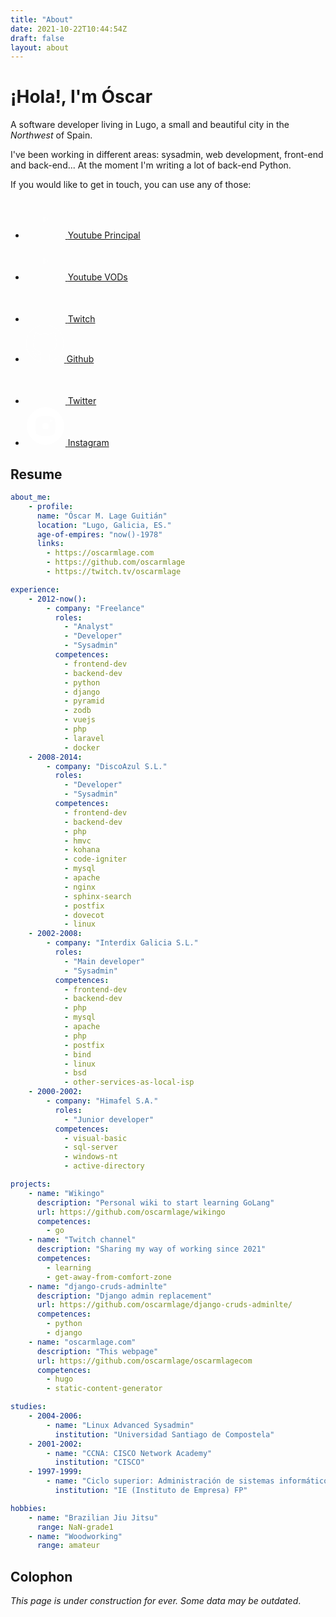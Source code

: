 ```yaml
---
title: "About"
date: 2021-10-22T10:44:54Z
draft: false
layout: about
---
```


# ¡Hola!, I'm Óscar

A software developer living in Lugo, a small and beautiful city in the *Northwest* of Spain.

I've been working in different areas: sysadmin, web development, front-end and back-end... At the moment I'm writing a lot of back-end Python.

If you would like to get in touch, you can use any of those:

 <div class="social">
    <ul>
        <li>
            <a href="https://www.youtube.com/c/oscarmlage">
                <svg width="64" height="64" viewBox="0 0 64 64" fill="none" xmlns="http://www.w3.org/2000/svg">
                    <mask id="path-1-inside-1_1281_6" fill="white"></mask>
                    <path fill-rule="evenodd" clip-rule="evenodd" d="M32 2C15.4315 2 2 15.4315 2 32C2 48.5685 15.4315 62 32 62C48.5685 62 62 48.5685 62 32C62 15.4315 48.5685 2 32 2ZM44.502 21.6867C45.8789 22.0645 46.9633 23.1778 47.3313 24.5915C48 27.1538 48 32.5 48 32.5C48 32.5 48 37.846 47.3313 40.4085C46.9633 41.8222 45.8789 42.9355 44.502 43.3135C42.0067 44 32 44 32 44C32 44 21.9933 44 19.4978 43.3135C18.1209 42.9355 17.0365 41.8222 16.6685 40.4085C16 37.846 16 32.5 16 32.5C16 32.5 16 27.1538 16.6685 24.5915C17.0365 23.1778 18.1209 22.0645 19.4978 21.6867C21.9933 21 32 21 32 21C32 21 42.0067 21 44.502 21.6867Z"/>
                    <path d="M47.3313 24.5915L46.3635 24.8434L46.3637 24.8441L47.3313 24.5915ZM44.502 21.6867L44.2367 22.6508L44.2374 22.651L44.502 21.6867ZM47.3313 40.4085L46.3637 40.156L46.3635 40.1566L47.3313 40.4085ZM44.502 43.3135L44.2373 42.3492L44.2367 42.3493L44.502 43.3135ZM19.4978 43.3135L19.7631 42.3493L19.7626 42.3492L19.4978 43.3135ZM16.6685 40.4085L17.6363 40.1566L17.6362 40.156L16.6685 40.4085ZM16.6685 24.5915L17.6362 24.844L17.6363 24.8434L16.6685 24.5915ZM19.4978 21.6867L19.7624 22.651L19.7631 22.6508L19.4978 21.6867ZM3 32C3 15.9837 15.9837 3 32 3V1C14.8792 1 1 14.8792 1 32H3ZM32 61C15.9837 61 3 48.0163 3 32H1C1 49.1208 14.8792 63 32 63V61ZM61 32C61 48.0163 48.0163 61 32 61V63C49.1208 63 63 49.1208 63 32H61ZM32 3C48.0163 3 61 15.9837 61 32H63C63 14.8792 49.1208 1 32 1V3ZM48.299 24.3396C47.8435 22.5896 46.4982 21.1975 44.7666 20.7223L44.2374 22.651C45.2596 22.9315 46.083 23.7659 46.3635 24.8434L48.299 24.3396ZM48 32.5C49 32.5 49 32.4999 49 32.4998C49 32.4998 49 32.4996 49 32.4995C49 32.4993 49 32.4989 49 32.4985C49 32.4977 49 32.4966 49 32.4951C49 32.4922 49 32.488 49 32.4826C49 32.4717 48.9999 32.4558 48.9998 32.4352C48.9997 32.394 48.9993 32.3338 48.9987 32.2566C48.9973 32.1023 48.9947 31.8799 48.9894 31.6053C48.9788 31.0566 48.9576 30.2976 48.9151 29.4562C48.8317 27.8029 48.6622 25.7312 48.2989 24.339L46.3637 24.8441C46.6691 26.0141 46.8339 27.8967 46.9177 29.557C46.9588 30.3725 46.9794 31.1101 46.9897 31.6439C46.9949 31.9106 46.9975 32.1259 46.9987 32.2739C46.9994 32.3479 46.9997 32.4051 46.9998 32.4434C46.9999 32.4626 47 32.4771 47 32.4866C47 32.4913 47 32.4949 47 32.4971C47 32.4982 47 32.499 47 32.4995C47 32.4998 47 32.4999 47 32.5C47 32.5 47 32.5 47 32.5001C47 32.5 47 32.5 48 32.5ZM48.2989 40.661C48.6622 39.2687 48.8317 37.1971 48.9151 35.5437C48.9576 34.7024 48.9788 33.9433 48.9894 33.3947C48.9947 33.1201 48.9973 32.8977 48.9987 32.7434C48.9993 32.6662 48.9997 32.606 48.9998 32.5648C48.9999 32.5442 49 32.5283 49 32.5174C49 32.512 49 32.5078 49 32.5049C49 32.5034 49 32.5023 49 32.5015C49 32.5011 49 32.5007 49 32.5005C49 32.5004 49 32.5002 49 32.5002C49 32.5001 49 32.5 48 32.5C47 32.5 47 32.5 47 32.4999C47 32.5 47 32.5 47 32.5C47 32.5001 47 32.5002 47 32.5005C47 32.501 47 32.5018 47 32.5029C47 32.5051 47 32.5087 47 32.5134C47 32.5229 46.9999 32.5374 46.9998 32.5566C46.9997 32.5949 46.9994 32.6521 46.9987 32.7261C46.9975 32.8741 46.9949 33.0894 46.9897 33.3561C46.9794 33.8898 46.9588 34.6274 46.9177 35.4429C46.8339 37.1032 46.6691 38.9858 46.3637 40.156L48.2989 40.661ZM44.7667 44.2778C46.4982 43.8025 47.8435 42.4104 48.299 40.6604L46.3635 40.1566C46.0831 41.2341 45.2596 42.0685 44.2373 42.3492L44.7667 44.2778ZM32 44C32 45 32.0001 45 32.0002 45C32.0003 45 32.0004 45 32.0006 45C32.0009 45 32.0014 45 32.0021 45C32.0034 45 32.0053 45 32.0078 45C32.0128 45 32.0202 45 32.0299 45C32.0493 45 32.0779 44.9999 32.1153 44.9998C32.19 44.9997 32.2995 44.9993 32.4397 44.9986C32.7199 44.9973 33.1226 44.9946 33.6135 44.9892C34.5949 44.9784 35.9305 44.9569 37.3458 44.9137C38.7594 44.8706 40.2606 44.8057 41.5706 44.7076C42.8518 44.6116 44.0371 44.4786 44.7673 44.2777L44.2367 42.3493C43.7192 42.4917 42.718 42.6161 41.4212 42.7132C40.1531 42.8082 38.6848 42.872 37.2848 42.9147C35.8864 42.9573 34.5645 42.9787 33.5916 42.9893C33.1053 42.9947 32.7068 42.9973 32.43 42.9987C32.2917 42.9993 32.1838 42.9997 32.1107 42.9998C32.0742 42.9999 32.0463 43 32.0277 43C32.0184 43 32.0114 43 32.0067 43C32.0044 43 32.0027 43 32.0016 43C32.001 43 32.0006 43 32.0003 43C32.0002 43 32.0001 43 32 43C32 43 32 43 32 44ZM19.2326 44.2777C19.9628 44.4786 21.1481 44.6116 22.4294 44.7076C23.7394 44.8057 25.2406 44.8706 26.6542 44.9137C28.0695 44.9569 29.4051 44.9784 30.3865 44.9892C30.8774 44.9946 31.2801 44.9973 31.5603 44.9986C31.7005 44.9993 31.81 44.9997 31.8847 44.9998C31.9221 44.9999 31.9507 45 31.9701 45C31.9798 45 31.9872 45 31.9922 45C31.9947 45 31.9966 45 31.9979 45C31.9986 45 31.9991 45 31.9994 45C31.9996 45 31.9997 45 31.9998 45C31.9999 45 32 45 32 44C32 43 32 43 32 43C31.9999 43 31.9998 43 31.9997 43C31.9994 43 31.999 43 31.9984 43C31.9973 43 31.9956 43 31.9933 43C31.9886 43 31.9816 43 31.9723 43C31.9537 43 31.9258 42.9999 31.8893 42.9998C31.8162 42.9997 31.7083 42.9993 31.57 42.9987C31.2932 42.9973 30.8947 42.9947 30.4084 42.9893C29.4355 42.9787 28.1136 42.9573 26.7152 42.9147C25.3152 42.872 23.8468 42.8082 22.5787 42.7132C21.2819 42.6161 20.2806 42.4917 19.7631 42.3493L19.2326 44.2777ZM15.7008 40.6604C16.1563 42.4104 17.5016 43.8025 19.2331 44.2778L19.7626 42.3492C18.7402 42.0685 17.9168 41.2341 17.6363 40.1566L15.7008 40.6604ZM16 32.5C15 32.5 15 32.5001 15 32.5002C15 32.5002 15 32.5004 15 32.5005C15 32.5007 15 32.5011 15 32.5015C15 32.5023 15 32.5034 15 32.5049C15 32.5078 15 32.512 15 32.5174C15 32.5283 15.0001 32.5442 15.0002 32.5648C15.0003 32.606 15.0007 32.6662 15.0013 32.7434C15.0027 32.8977 15.0053 33.1201 15.0106 33.3947C15.0212 33.9433 15.0424 34.7024 15.0848 35.5437C15.1682 37.197 15.3377 39.2687 15.7009 40.6609L17.6362 40.156C17.3309 38.9858 17.166 37.1032 17.0823 35.4429C17.0412 34.6274 17.0206 33.8898 17.0103 33.3561C17.0051 33.0894 17.0025 32.8741 17.0013 32.7261C17.0006 32.6521 17.0003 32.5949 17.0002 32.5566C17.0001 32.5374 17 32.5229 17 32.5134C17 32.5087 17 32.5051 17 32.5029C17 32.5018 17 32.501 17 32.5005C17 32.5002 17 32.5001 17 32.5C17 32.5 17 32.5 17 32.4999C17 32.5 17 32.5 16 32.5ZM15.7009 24.3391C15.3377 25.7312 15.1682 27.8029 15.0848 29.4562C15.0424 30.2976 15.0212 31.0566 15.0106 31.6053C15.0053 31.8799 15.0027 32.1023 15.0013 32.2566C15.0007 32.3338 15.0003 32.394 15.0002 32.4352C15.0001 32.4558 15 32.4717 15 32.4826C15 32.488 15 32.4922 15 32.4951C15 32.4966 15 32.4977 15 32.4985C15 32.4989 15 32.4993 15 32.4995C15 32.4996 15 32.4998 15 32.4998C15 32.4999 15 32.5 16 32.5C17 32.5 17 32.5 17 32.5001C17 32.5 17 32.5 17 32.5C17 32.4999 17 32.4998 17 32.4995C17 32.499 17 32.4982 17 32.4971C17 32.4949 17 32.4913 17 32.4866C17 32.4771 17.0001 32.4626 17.0002 32.4434C17.0003 32.4051 17.0006 32.3479 17.0013 32.2739C17.0025 32.1259 17.0051 31.9106 17.0103 31.6439C17.0206 31.1101 17.0412 30.3725 17.0823 29.557C17.166 27.8967 17.3309 26.0141 17.6362 24.844L15.7009 24.3391ZM19.2332 20.7223C17.5016 21.1975 16.1563 22.5896 15.7008 24.3396L17.6363 24.8434C17.9168 23.7659 18.7402 22.9315 19.7624 22.651L19.2332 20.7223ZM32 21C32 20 31.9999 20 31.9998 20C31.9997 20 31.9996 20 31.9994 20C31.9991 20 31.9986 20 31.9979 20C31.9966 20 31.9947 20 31.9922 20C31.9872 20 31.9798 20 31.9701 20C31.9507 20 31.9221 20.0001 31.8847 20.0002C31.81 20.0003 31.7005 20.0007 31.5603 20.0014C31.2801 20.0027 30.8774 20.0054 30.3865 20.0108C29.4051 20.0216 28.0695 20.0431 26.6542 20.0863C25.2406 20.1294 23.7394 20.1943 22.4294 20.2925C21.1481 20.3885 19.9627 20.5216 19.2325 20.7225L19.7631 22.6508C20.2806 22.5084 21.2819 22.384 22.5788 22.2869C23.8469 22.1919 25.3152 22.1281 26.7152 22.0854C28.1136 22.0427 29.4355 22.0214 30.4084 22.0107C30.8947 22.0053 31.2932 22.0027 31.57 22.0013C31.7083 22.0007 31.8162 22.0003 31.8893 22.0002C31.9258 22.0001 31.9537 22 31.9723 22C31.9816 22 31.9886 22 31.9933 22C31.9956 22 31.9973 22 31.9984 22C31.999 22 31.9994 22 31.9997 22C31.9998 22 31.9999 22 32 22C32 22 32 22 32 21ZM44.7673 20.7225C44.0372 20.5216 42.8518 20.3885 41.5706 20.2925C40.2606 20.1943 38.7594 20.1294 37.3458 20.0863C35.9305 20.0431 34.5949 20.0216 33.6135 20.0108C33.1226 20.0054 32.7199 20.0027 32.4397 20.0014C32.2995 20.0007 32.19 20.0003 32.1153 20.0002C32.0779 20.0001 32.0493 20 32.0299 20C32.0202 20 32.0128 20 32.0078 20C32.0053 20 32.0034 20 32.0021 20C32.0014 20 32.0009 20 32.0006 20C32.0004 20 32.0003 20 32.0002 20C32.0001 20 32 20 32 21C32 22 32 22 32 22C32.0001 22 32.0002 22 32.0003 22C32.0006 22 32.001 22 32.0016 22C32.0027 22 32.0044 22 32.0067 22C32.0114 22 32.0184 22 32.0277 22C32.0463 22 32.0742 22.0001 32.1107 22.0002C32.1838 22.0003 32.2917 22.0007 32.43 22.0013C32.7068 22.0027 33.1053 22.0053 33.5916 22.0107C34.5645 22.0214 35.8864 22.0427 37.2848 22.0854C38.6848 22.1281 40.1531 22.1919 41.4212 22.2869C42.718 22.384 43.7192 22.5084 44.2367 22.6508L44.7673 20.7225Z" fill="white" mask="url(#path-1-inside-1_1281_6)"/>
                    <path d="M36.0566 33.0002L29.5 37.0979V28.9021L36.0566 33.0002Z" stroke="white"/>
                </svg>
                <span>Youtube Principal</span>
            </a>
        </li>
        <li>
            <a href="https://www.youtube.com/channel/UCXOWqIc9Qh8nEBoxBVNnjyQ">
                <svg width="64" height="64" viewBox="0 0 64 64" fill="none" xmlns="http://www.w3.org/2000/svg">
                    <mask id="path-1-inside-1_1281_6" fill="white"></mask>
                    <path fill-rule="evenodd" clip-rule="evenodd" d="M32 2C15.4315 2 2 15.4315 2 32C2 48.5685 15.4315 62 32 62C48.5685 62 62 48.5685 62 32C62 15.4315 48.5685 2 32 2ZM44.502 21.6867C45.8789 22.0645 46.9633 23.1778 47.3313 24.5915C48 27.1538 48 32.5 48 32.5C48 32.5 48 37.846 47.3313 40.4085C46.9633 41.8222 45.8789 42.9355 44.502 43.3135C42.0067 44 32 44 32 44C32 44 21.9933 44 19.4978 43.3135C18.1209 42.9355 17.0365 41.8222 16.6685 40.4085C16 37.846 16 32.5 16 32.5C16 32.5 16 27.1538 16.6685 24.5915C17.0365 23.1778 18.1209 22.0645 19.4978 21.6867C21.9933 21 32 21 32 21C32 21 42.0067 21 44.502 21.6867Z"/>
                    <path d="M47.3313 24.5915L46.3635 24.8434L46.3637 24.8441L47.3313 24.5915ZM44.502 21.6867L44.2367 22.6508L44.2374 22.651L44.502 21.6867ZM47.3313 40.4085L46.3637 40.156L46.3635 40.1566L47.3313 40.4085ZM44.502 43.3135L44.2373 42.3492L44.2367 42.3493L44.502 43.3135ZM19.4978 43.3135L19.7631 42.3493L19.7626 42.3492L19.4978 43.3135ZM16.6685 40.4085L17.6363 40.1566L17.6362 40.156L16.6685 40.4085ZM16.6685 24.5915L17.6362 24.844L17.6363 24.8434L16.6685 24.5915ZM19.4978 21.6867L19.7624 22.651L19.7631 22.6508L19.4978 21.6867ZM3 32C3 15.9837 15.9837 3 32 3V1C14.8792 1 1 14.8792 1 32H3ZM32 61C15.9837 61 3 48.0163 3 32H1C1 49.1208 14.8792 63 32 63V61ZM61 32C61 48.0163 48.0163 61 32 61V63C49.1208 63 63 49.1208 63 32H61ZM32 3C48.0163 3 61 15.9837 61 32H63C63 14.8792 49.1208 1 32 1V3ZM48.299 24.3396C47.8435 22.5896 46.4982 21.1975 44.7666 20.7223L44.2374 22.651C45.2596 22.9315 46.083 23.7659 46.3635 24.8434L48.299 24.3396ZM48 32.5C49 32.5 49 32.4999 49 32.4998C49 32.4998 49 32.4996 49 32.4995C49 32.4993 49 32.4989 49 32.4985C49 32.4977 49 32.4966 49 32.4951C49 32.4922 49 32.488 49 32.4826C49 32.4717 48.9999 32.4558 48.9998 32.4352C48.9997 32.394 48.9993 32.3338 48.9987 32.2566C48.9973 32.1023 48.9947 31.8799 48.9894 31.6053C48.9788 31.0566 48.9576 30.2976 48.9151 29.4562C48.8317 27.8029 48.6622 25.7312 48.2989 24.339L46.3637 24.8441C46.6691 26.0141 46.8339 27.8967 46.9177 29.557C46.9588 30.3725 46.9794 31.1101 46.9897 31.6439C46.9949 31.9106 46.9975 32.1259 46.9987 32.2739C46.9994 32.3479 46.9997 32.4051 46.9998 32.4434C46.9999 32.4626 47 32.4771 47 32.4866C47 32.4913 47 32.4949 47 32.4971C47 32.4982 47 32.499 47 32.4995C47 32.4998 47 32.4999 47 32.5C47 32.5 47 32.5 47 32.5001C47 32.5 47 32.5 48 32.5ZM48.2989 40.661C48.6622 39.2687 48.8317 37.1971 48.9151 35.5437C48.9576 34.7024 48.9788 33.9433 48.9894 33.3947C48.9947 33.1201 48.9973 32.8977 48.9987 32.7434C48.9993 32.6662 48.9997 32.606 48.9998 32.5648C48.9999 32.5442 49 32.5283 49 32.5174C49 32.512 49 32.5078 49 32.5049C49 32.5034 49 32.5023 49 32.5015C49 32.5011 49 32.5007 49 32.5005C49 32.5004 49 32.5002 49 32.5002C49 32.5001 49 32.5 48 32.5C47 32.5 47 32.5 47 32.4999C47 32.5 47 32.5 47 32.5C47 32.5001 47 32.5002 47 32.5005C47 32.501 47 32.5018 47 32.5029C47 32.5051 47 32.5087 47 32.5134C47 32.5229 46.9999 32.5374 46.9998 32.5566C46.9997 32.5949 46.9994 32.6521 46.9987 32.7261C46.9975 32.8741 46.9949 33.0894 46.9897 33.3561C46.9794 33.8898 46.9588 34.6274 46.9177 35.4429C46.8339 37.1032 46.6691 38.9858 46.3637 40.156L48.2989 40.661ZM44.7667 44.2778C46.4982 43.8025 47.8435 42.4104 48.299 40.6604L46.3635 40.1566C46.0831 41.2341 45.2596 42.0685 44.2373 42.3492L44.7667 44.2778ZM32 44C32 45 32.0001 45 32.0002 45C32.0003 45 32.0004 45 32.0006 45C32.0009 45 32.0014 45 32.0021 45C32.0034 45 32.0053 45 32.0078 45C32.0128 45 32.0202 45 32.0299 45C32.0493 45 32.0779 44.9999 32.1153 44.9998C32.19 44.9997 32.2995 44.9993 32.4397 44.9986C32.7199 44.9973 33.1226 44.9946 33.6135 44.9892C34.5949 44.9784 35.9305 44.9569 37.3458 44.9137C38.7594 44.8706 40.2606 44.8057 41.5706 44.7076C42.8518 44.6116 44.0371 44.4786 44.7673 44.2777L44.2367 42.3493C43.7192 42.4917 42.718 42.6161 41.4212 42.7132C40.1531 42.8082 38.6848 42.872 37.2848 42.9147C35.8864 42.9573 34.5645 42.9787 33.5916 42.9893C33.1053 42.9947 32.7068 42.9973 32.43 42.9987C32.2917 42.9993 32.1838 42.9997 32.1107 42.9998C32.0742 42.9999 32.0463 43 32.0277 43C32.0184 43 32.0114 43 32.0067 43C32.0044 43 32.0027 43 32.0016 43C32.001 43 32.0006 43 32.0003 43C32.0002 43 32.0001 43 32 43C32 43 32 43 32 44ZM19.2326 44.2777C19.9628 44.4786 21.1481 44.6116 22.4294 44.7076C23.7394 44.8057 25.2406 44.8706 26.6542 44.9137C28.0695 44.9569 29.4051 44.9784 30.3865 44.9892C30.8774 44.9946 31.2801 44.9973 31.5603 44.9986C31.7005 44.9993 31.81 44.9997 31.8847 44.9998C31.9221 44.9999 31.9507 45 31.9701 45C31.9798 45 31.9872 45 31.9922 45C31.9947 45 31.9966 45 31.9979 45C31.9986 45 31.9991 45 31.9994 45C31.9996 45 31.9997 45 31.9998 45C31.9999 45 32 45 32 44C32 43 32 43 32 43C31.9999 43 31.9998 43 31.9997 43C31.9994 43 31.999 43 31.9984 43C31.9973 43 31.9956 43 31.9933 43C31.9886 43 31.9816 43 31.9723 43C31.9537 43 31.9258 42.9999 31.8893 42.9998C31.8162 42.9997 31.7083 42.9993 31.57 42.9987C31.2932 42.9973 30.8947 42.9947 30.4084 42.9893C29.4355 42.9787 28.1136 42.9573 26.7152 42.9147C25.3152 42.872 23.8468 42.8082 22.5787 42.7132C21.2819 42.6161 20.2806 42.4917 19.7631 42.3493L19.2326 44.2777ZM15.7008 40.6604C16.1563 42.4104 17.5016 43.8025 19.2331 44.2778L19.7626 42.3492C18.7402 42.0685 17.9168 41.2341 17.6363 40.1566L15.7008 40.6604ZM16 32.5C15 32.5 15 32.5001 15 32.5002C15 32.5002 15 32.5004 15 32.5005C15 32.5007 15 32.5011 15 32.5015C15 32.5023 15 32.5034 15 32.5049C15 32.5078 15 32.512 15 32.5174C15 32.5283 15.0001 32.5442 15.0002 32.5648C15.0003 32.606 15.0007 32.6662 15.0013 32.7434C15.0027 32.8977 15.0053 33.1201 15.0106 33.3947C15.0212 33.9433 15.0424 34.7024 15.0848 35.5437C15.1682 37.197 15.3377 39.2687 15.7009 40.6609L17.6362 40.156C17.3309 38.9858 17.166 37.1032 17.0823 35.4429C17.0412 34.6274 17.0206 33.8898 17.0103 33.3561C17.0051 33.0894 17.0025 32.8741 17.0013 32.7261C17.0006 32.6521 17.0003 32.5949 17.0002 32.5566C17.0001 32.5374 17 32.5229 17 32.5134C17 32.5087 17 32.5051 17 32.5029C17 32.5018 17 32.501 17 32.5005C17 32.5002 17 32.5001 17 32.5C17 32.5 17 32.5 17 32.4999C17 32.5 17 32.5 16 32.5ZM15.7009 24.3391C15.3377 25.7312 15.1682 27.8029 15.0848 29.4562C15.0424 30.2976 15.0212 31.0566 15.0106 31.6053C15.0053 31.8799 15.0027 32.1023 15.0013 32.2566C15.0007 32.3338 15.0003 32.394 15.0002 32.4352C15.0001 32.4558 15 32.4717 15 32.4826C15 32.488 15 32.4922 15 32.4951C15 32.4966 15 32.4977 15 32.4985C15 32.4989 15 32.4993 15 32.4995C15 32.4996 15 32.4998 15 32.4998C15 32.4999 15 32.5 16 32.5C17 32.5 17 32.5 17 32.5001C17 32.5 17 32.5 17 32.5C17 32.4999 17 32.4998 17 32.4995C17 32.499 17 32.4982 17 32.4971C17 32.4949 17 32.4913 17 32.4866C17 32.4771 17.0001 32.4626 17.0002 32.4434C17.0003 32.4051 17.0006 32.3479 17.0013 32.2739C17.0025 32.1259 17.0051 31.9106 17.0103 31.6439C17.0206 31.1101 17.0412 30.3725 17.0823 29.557C17.166 27.8967 17.3309 26.0141 17.6362 24.844L15.7009 24.3391ZM19.2332 20.7223C17.5016 21.1975 16.1563 22.5896 15.7008 24.3396L17.6363 24.8434C17.9168 23.7659 18.7402 22.9315 19.7624 22.651L19.2332 20.7223ZM32 21C32 20 31.9999 20 31.9998 20C31.9997 20 31.9996 20 31.9994 20C31.9991 20 31.9986 20 31.9979 20C31.9966 20 31.9947 20 31.9922 20C31.9872 20 31.9798 20 31.9701 20C31.9507 20 31.9221 20.0001 31.8847 20.0002C31.81 20.0003 31.7005 20.0007 31.5603 20.0014C31.2801 20.0027 30.8774 20.0054 30.3865 20.0108C29.4051 20.0216 28.0695 20.0431 26.6542 20.0863C25.2406 20.1294 23.7394 20.1943 22.4294 20.2925C21.1481 20.3885 19.9627 20.5216 19.2325 20.7225L19.7631 22.6508C20.2806 22.5084 21.2819 22.384 22.5788 22.2869C23.8469 22.1919 25.3152 22.1281 26.7152 22.0854C28.1136 22.0427 29.4355 22.0214 30.4084 22.0107C30.8947 22.0053 31.2932 22.0027 31.57 22.0013C31.7083 22.0007 31.8162 22.0003 31.8893 22.0002C31.9258 22.0001 31.9537 22 31.9723 22C31.9816 22 31.9886 22 31.9933 22C31.9956 22 31.9973 22 31.9984 22C31.999 22 31.9994 22 31.9997 22C31.9998 22 31.9999 22 32 22C32 22 32 22 32 21ZM44.7673 20.7225C44.0372 20.5216 42.8518 20.3885 41.5706 20.2925C40.2606 20.1943 38.7594 20.1294 37.3458 20.0863C35.9305 20.0431 34.5949 20.0216 33.6135 20.0108C33.1226 20.0054 32.7199 20.0027 32.4397 20.0014C32.2995 20.0007 32.19 20.0003 32.1153 20.0002C32.0779 20.0001 32.0493 20 32.0299 20C32.0202 20 32.0128 20 32.0078 20C32.0053 20 32.0034 20 32.0021 20C32.0014 20 32.0009 20 32.0006 20C32.0004 20 32.0003 20 32.0002 20C32.0001 20 32 20 32 21C32 22 32 22 32 22C32.0001 22 32.0002 22 32.0003 22C32.0006 22 32.001 22 32.0016 22C32.0027 22 32.0044 22 32.0067 22C32.0114 22 32.0184 22 32.0277 22C32.0463 22 32.0742 22.0001 32.1107 22.0002C32.1838 22.0003 32.2917 22.0007 32.43 22.0013C32.7068 22.0027 33.1053 22.0053 33.5916 22.0107C34.5645 22.0214 35.8864 22.0427 37.2848 22.0854C38.6848 22.1281 40.1531 22.1919 41.4212 22.2869C42.718 22.384 43.7192 22.5084 44.2367 22.6508L44.7673 20.7225Z" fill="white" mask="url(#path-1-inside-1_1281_6)"/>
                    <path d="M36.0566 33.0002L29.5 37.0979V28.9021L36.0566 33.0002Z" stroke="white"/>
                </svg>
                <span>Youtube VODs</span>
            </a>
        </li>
        <li>
            <a href="https://twitch.tv/oscarmlage">
                <svg width="64" height="64" viewBox="0 0 64 64" fill="none" xmlns="http://www.w3.org/2000/svg">
                    <mask id="path-1-inside-1_1284_31" fill="white"></mask>
                    <path fill-rule="evenodd" clip-rule="evenodd" d="M62 32C62 48.5685 48.5685 62 32 62C15.4315 62 2 48.5685 2 32C2 15.4315 15.4315 2 32 2C48.5685 2 62 15.4315 62 32ZM15.0661 22.261L17.4139 16H49.4939V37.9147L40.1032 47.302H33.0616L28.3685 52H23.6707V47.302H15.0661V22.261Z"/>
                    <path d="M17.4139 16V15H16.7209L16.4776 15.6489L17.4139 16ZM15.0661 22.261L14.1298 21.9099L14.0661 22.0797V22.261H15.0661ZM49.4939 16H50.4939V15H49.4939V16ZM49.4939 37.9147L50.2009 38.6219L50.4939 38.329V37.9147H49.4939ZM40.1032 47.302V48.302H40.5173L40.8102 48.0093L40.1032 47.302ZM33.0616 47.302V46.302H32.6471L32.3541 46.5953L33.0616 47.302ZM28.3685 52V53H28.783L29.076 52.7068L28.3685 52ZM23.6707 52H22.6707V53H23.6707V52ZM23.6707 47.302H24.6707V46.302H23.6707V47.302ZM15.0661 47.302H14.0661V48.302H15.0661V47.302ZM32 63C49.1208 63 63 49.1208 63 32H61C61 48.0163 48.0163 61 32 61V63ZM1 32C1 49.1208 14.8792 63 32 63V61C15.9837 61 3 48.0163 3 32H1ZM32 1C14.8792 1 1 14.8792 1 32H3C3 15.9837 15.9837 3 32 3V1ZM63 32C63 14.8792 49.1208 1 32 1V3C48.0163 3 61 15.9837 61 32H63ZM16.4776 15.6489L14.1298 21.9099L16.0025 22.6121L18.3503 16.3511L16.4776 15.6489ZM49.4939 15H17.4139V17H49.4939V15ZM50.4939 37.9147V16H48.4939V37.9147H50.4939ZM40.8102 48.0093L50.2009 38.6219L48.7869 37.2074L39.3962 46.5948L40.8102 48.0093ZM33.0616 48.302H40.1032V46.302H33.0616V48.302ZM29.076 52.7068L33.7691 48.0088L32.3541 46.5953L27.661 51.2933L29.076 52.7068ZM23.6707 53H28.3685V51H23.6707V53ZM22.6707 47.302V52H24.6707V47.302H22.6707ZM15.0661 48.302H23.6707V46.302H15.0661V48.302ZM14.0661 22.261V47.302H16.0661V22.261H14.0661Z" fill="white" mask="url(#path-1-inside-1_1284_31)"/>
                    <mask id="path-3-inside-2_1284_31" fill="white"></mask>
                    <path fill-rule="evenodd" clip-rule="evenodd" d="M20.5417 19.1285H46.3645V36.3463L40.8858 41.8253H32.2799L27.5881 46.5169V41.8253H20.5417V19.1285ZM29.1498 34.7831H32.2799V25.3929H29.1498V34.7831ZM40.8858 34.7831H37.7563V25.3929H40.8858V34.7831Z"/>
                    <path d="M46.3645 19.1285H47.3645V18.1285H46.3645V19.1285ZM20.5417 19.1285V18.1285H19.5417V19.1285H20.5417ZM46.3645 36.3463L47.0717 37.0533L47.3645 36.7605V36.3463H46.3645ZM40.8858 41.8253V42.8253H41.3001L41.593 42.5324L40.8858 41.8253ZM32.2799 41.8253V40.8253H31.8657L31.5728 41.1182L32.2799 41.8253ZM27.5881 46.5169H26.5881V48.931L28.2952 47.224L27.5881 46.5169ZM27.5881 41.8253H28.5881V40.8253H27.5881V41.8253ZM20.5417 41.8253H19.5417V42.8253H20.5417V41.8253ZM32.2799 34.7831V35.7831H33.2799V34.7831H32.2799ZM29.1498 34.7831H28.1498V35.7831H29.1498V34.7831ZM32.2799 25.3929H33.2799V24.3929H32.2799V25.3929ZM29.1498 25.3929V24.3929H28.1498V25.3929H29.1498ZM37.7563 34.7831H36.7563V35.7831H37.7563V34.7831ZM40.8858 34.7831V35.7831H41.8858V34.7831H40.8858ZM37.7563 25.3929V24.3929H36.7563V25.3929H37.7563ZM40.8858 25.3929H41.8858V24.3929H40.8858V25.3929ZM46.3645 18.1285H20.5417V20.1285H46.3645V18.1285ZM47.3645 36.3463V19.1285H45.3645V36.3463H47.3645ZM41.593 42.5324L47.0717 37.0533L45.6574 35.6392L40.1787 41.1183L41.593 42.5324ZM32.2799 42.8253H40.8858V40.8253H32.2799V42.8253ZM28.2952 47.224L32.987 42.5325L31.5728 41.1182L26.8811 45.8097L28.2952 47.224ZM26.5881 41.8253V46.5169H28.5881V41.8253H26.5881ZM20.5417 42.8253H27.5881V40.8253H20.5417V42.8253ZM19.5417 19.1285V41.8253H21.5417V19.1285H19.5417ZM32.2799 33.7831H29.1498V35.7831H32.2799V33.7831ZM31.2799 25.3929V34.7831H33.2799V25.3929H31.2799ZM29.1498 26.3929H32.2799V24.3929H29.1498V26.3929ZM30.1498 34.7831V25.3929H28.1498V34.7831H30.1498ZM37.7563 35.7831H40.8858V33.7831H37.7563V35.7831ZM36.7563 25.3929V34.7831H38.7563V25.3929H36.7563ZM40.8858 24.3929H37.7563V26.3929H40.8858V24.3929ZM41.8858 34.7831V25.3929H39.8858V34.7831H41.8858Z" fill="white" mask="url(#path-3-inside-2_1284_31)"/>
                </svg>
                <span>Twitch</span>
            </a>
        </li>
        <li>
            <a href="https://github.com/oscarmlage">
                <svg width="62" height="61" viewBox="0 0 62 61" fill="none" xmlns="http://www.w3.org/2000/svg">
                    <path d="M31.0541 1.22119C14.5184 1.22119 1.10962 14.6288 1.10962 31.1693C1.10962 44.4014 9.68962 55.6274 21.5875 59.5874C23.084 59.8646 23.6334 58.9377 23.6334 58.1467C23.6334 57.4326 23.6057 55.0734 23.5928 52.5709C15.2622 54.3826 13.5043 49.0374 13.5043 49.0374C12.1422 45.5757 10.1795 44.6553 10.1795 44.6553C7.46268 42.7965 10.3843 42.8347 10.3843 42.8347C13.3913 43.0455 14.9746 45.9209 14.9746 45.9209C17.6453 50.4994 21.9797 49.1757 23.6885 48.4105C23.9572 46.4754 24.7333 45.1532 25.5896 44.4058C18.9385 43.6485 11.9468 41.0806 11.9468 29.6051C11.9468 26.3354 13.1166 23.6638 15.0321 21.5665C14.7212 20.8117 13.6962 17.7661 15.3222 13.6409C15.3222 13.6409 17.8367 12.836 23.559 16.7108C25.9476 16.0472 28.5093 15.7144 31.0541 15.703C33.5989 15.7144 36.1625 16.0472 38.5556 16.7108C44.2709 12.836 46.782 13.6409 46.782 13.6409C48.4119 17.7661 47.3865 20.8117 47.0756 21.5665C48.9956 23.6638 50.1574 26.3354 50.1574 29.6051C50.1574 41.1078 43.1523 43.6406 36.4843 44.382C37.5584 45.3114 38.5154 47.134 38.5154 49.9281C38.5154 53.9347 38.4807 57.1598 38.4807 58.1467C38.4807 58.9437 39.0197 59.8775 40.5376 59.5834C52.429 55.6189 60.9981 44.3969 60.9981 31.1693C60.9981 14.6288 47.5913 1.22119 31.0541 1.22119" stroke="white"/>
                    <path d="M12.4511 44.2203C12.3852 44.3696 12.1511 44.4137 11.9379 44.3116C11.7207 44.2139 11.5987 44.011 11.6691 43.8618C11.7336 43.7085 11.9681 43.6664 12.1848 43.768C12.4025 43.8662 12.5265 44.071 12.4511 44.2203" stroke="white"/>
                    <path d="M13.664 45.5733C13.5212 45.7057 13.242 45.6442 13.0526 45.4349C12.8567 45.2261 12.82 44.9469 12.9648 44.8125C13.1121 44.6801 13.3828 44.7421 13.5792 44.9509C13.7751 45.1621 13.8132 45.4394 13.664 45.5733" stroke="white"/>
                    <path d="M14.8446 47.2981C14.6611 47.4256 14.3611 47.306 14.1757 47.0397C13.9922 46.7734 13.9922 46.454 14.1797 46.3261C14.3656 46.1981 14.6611 46.3132 14.8491 46.5775C15.032 46.8478 15.032 47.1677 14.8446 47.2981" stroke="white"/>
                    <path d="M16.4622 48.9645C16.2981 49.1455 15.9485 49.0969 15.6926 48.8499C15.4308 48.6084 15.3579 48.2657 15.5225 48.0847C15.6886 47.9032 16.0402 47.9542 16.2981 48.1992C16.5579 48.4403 16.6372 48.7854 16.4622 48.9645" stroke="white"/>
                    <path d="M18.6935 49.932C18.6211 50.1666 18.2844 50.2732 17.9452 50.1735C17.6065 50.0709 17.3849 49.7961 17.4533 49.5591C17.5237 49.323 17.8619 49.2119 18.2036 49.3185C18.5418 49.4207 18.7639 49.6935 18.6935 49.932" stroke="white"/>
                    <path d="M21.1442 50.1115C21.1526 50.3585 20.865 50.5633 20.509 50.5673C20.151 50.5757 19.8614 50.3759 19.8574 50.1329C19.8574 49.8834 20.1386 49.6806 20.4966 49.6746C20.8526 49.6677 21.1442 49.866 21.1442 50.1115" stroke="white"/>
                    <path d="M23.4247 49.7232C23.4673 49.9643 23.2199 50.2117 22.8663 50.2772C22.5187 50.3412 22.1969 50.1924 22.1528 49.9533C22.1096 49.7064 22.3615 49.4589 22.7086 49.3949C23.0627 49.3334 23.3795 49.4782 23.4247 49.7232" stroke="white"/>
                </svg>
                <span>Github</span>
            </a>
        </li>
        <li>
            <a href="https://twitter.com/oscarmlage">
                <svg width="64" height="64" viewBox="0 0 64 64" fill="none" xmlns="http://www.w3.org/2000/svg">
                    <mask id="path-1-inside-1_1283_23" fill="white"></mask>
                    <path fill-rule="evenodd" clip-rule="evenodd" d="M32 2C15.4315 2 2 15.4315 2 32C2 48.5685 15.4315 62 32 62C48.5685 62 62 48.5685 62 32C62 15.4315 48.5685 2 32 2ZM31.1645 27.4224L31.1015 26.3844C30.9126 23.6939 32.5704 21.2364 35.1935 20.2831C36.1587 19.9441 37.7955 19.9017 38.8657 20.1983C39.2854 20.3255 40.0828 20.7492 40.6494 21.1305L41.6776 21.8296L42.8108 21.4694C43.4403 21.2788 44.2797 20.961 44.6574 20.7492C45.0141 20.5585 45.3289 20.4526 45.3289 20.5161C45.3289 20.8763 44.5525 22.105 43.902 22.7829C43.0206 23.7362 43.2724 23.821 45.0561 23.1854C46.1263 22.8253 46.1473 22.8253 45.9375 23.2278C45.8116 23.4397 45.161 24.1811 44.4686 24.8591C43.2934 26.0242 43.2305 26.1513 43.2305 27.1259C43.2305 28.63 42.517 31.7654 41.8035 33.4814C40.4815 36.7015 37.6486 40.0275 34.8157 41.7012C30.8287 44.0527 25.5197 44.6459 21.05 43.2689C19.5601 42.8028 17 41.6164 17 41.4046C17 41.341 17.7764 41.2563 18.7207 41.2351C20.6933 41.1927 22.6658 40.6419 24.3445 39.6674L25.4777 38.9895L24.1767 38.5446C22.33 37.909 20.6723 36.4473 20.2526 35.0702C20.1267 34.6254 20.1686 34.6042 21.3438 34.6042L22.5609 34.583L21.5326 34.0957C20.3155 33.4814 19.2034 32.4433 18.6578 31.384C18.2591 30.6214 17.7554 28.6935 17.9023 28.5452C17.9443 28.4817 18.385 28.6088 18.8886 28.7783C20.3365 29.3079 20.5254 29.1808 19.686 28.291C18.1122 26.681 17.6295 24.2871 18.385 22.0203L18.7417 21.0034L20.1267 22.3804C22.9596 25.1556 26.2961 26.8081 30.1152 27.2953L31.1645 27.4224Z"/>
                    <path d="M31.1015 26.3844L32.0997 26.3238L32.099 26.3144L31.1015 26.3844ZM31.1645 27.4224L31.0442 28.4152L32.2352 28.5595L32.1626 27.3619L31.1645 27.4224ZM35.1935 20.2831L34.8621 19.3395L34.8519 19.3432L35.1935 20.2831ZM38.8657 20.1983L39.1556 19.2413L39.1442 19.2378L39.1328 19.2347L38.8657 20.1983ZM40.6494 21.1305L41.2117 20.3035L41.2078 20.3009L40.6494 21.1305ZM41.6776 21.8296L41.1154 22.6566L41.5173 22.9298L41.9805 22.7826L41.6776 21.8296ZM42.8108 21.4694L42.5209 20.5123L42.5079 20.5164L42.8108 21.4694ZM44.6574 20.7492L44.186 19.8672L44.1771 19.872L44.1682 19.877L44.6574 20.7492ZM43.902 22.7829L43.1804 22.0905L43.174 22.0973L43.1677 22.1041L43.902 22.7829ZM45.0561 23.1854L44.7372 22.2377L44.7288 22.2405L44.7205 22.2434L45.0561 23.1854ZM45.9375 23.2278L46.7971 23.7387L46.8113 23.7148L46.8242 23.6901L45.9375 23.2278ZM44.4686 24.8591L43.769 24.1445L43.7645 24.1489L44.4686 24.8591ZM41.8035 33.4814L40.8802 33.0974L40.8785 33.1016L41.8035 33.4814ZM34.8157 41.7012L35.3238 42.5625L35.3244 42.5621L34.8157 41.7012ZM21.05 43.2689L20.7514 44.2233L20.7556 44.2245L21.05 43.2689ZM18.7207 41.2351L18.6992 40.2353L18.6983 40.2354L18.7207 41.2351ZM24.3445 39.6674L24.8466 40.5323L24.8579 40.5256L24.3445 39.6674ZM25.4777 38.9895L25.9911 39.8476L27.8412 38.7408L25.8012 38.0433L25.4777 38.9895ZM24.1767 38.5446L23.8512 39.4902L23.8531 39.4908L24.1767 38.5446ZM20.2526 35.0702L19.2904 35.3426L19.2931 35.3522L19.296 35.3618L20.2526 35.0702ZM21.3438 34.6042V35.6042H21.3525L21.3612 35.604L21.3438 34.6042ZM22.5609 34.583L22.5783 35.5828L22.9891 33.6793L22.5609 34.583ZM21.5326 34.0957L21.082 34.9884L21.0931 34.9941L21.1044 34.9994L21.5326 34.0957ZM18.6578 31.384L19.5468 30.9261L19.544 30.9208L18.6578 31.384ZM17.9023 28.5452L18.6128 29.249L18.6823 29.1788L18.7368 29.0963L17.9023 28.5452ZM18.8886 28.7783L19.2321 27.8391L19.2199 27.8347L19.2075 27.8305L18.8886 28.7783ZM19.686 28.291L20.4134 27.6048L20.4073 27.5984L20.4011 27.592L19.686 28.291ZM18.385 22.0203L17.4414 21.6892L17.4387 21.6966L17.4363 21.7041L18.385 22.0203ZM18.7417 21.0034L19.4468 20.2942L18.3228 19.1767L17.7981 20.6723L18.7417 21.0034ZM20.1267 22.3804L19.4216 23.0896L19.4269 23.0947L20.1267 22.3804ZM30.1152 27.2953L29.9887 28.2873L29.995 28.2881L30.1152 27.2953ZM3 32C3 15.9837 15.9837 3 32 3V1C14.8792 1 1 14.8792 1 32H3ZM32 61C15.9837 61 3 48.0163 3 32H1C1 49.1208 14.8792 63 32 63V61ZM61 32C61 48.0163 48.0163 61 32 61V63C49.1208 63 63 49.1208 63 32H61ZM32 3C48.0163 3 61 15.9837 61 32H63C63 14.8792 49.1208 1 32 1V3ZM30.1033 26.4449L30.1663 27.483L32.1626 27.3619L32.0997 26.3238L30.1033 26.4449ZM34.8519 19.3432C31.8338 20.4401 29.882 23.2931 30.104 26.4544L32.099 26.3144C31.9432 24.0947 33.307 22.0327 35.535 21.2229L34.8519 19.3432ZM39.1328 19.2347C38.4767 19.0528 37.6965 18.9852 36.9663 19.0027C36.2396 19.0201 35.4765 19.1238 34.8621 19.3396L35.5248 21.2266C35.8757 21.1034 36.4136 21.0165 37.0142 21.0021C37.6112 20.9878 38.1846 21.0473 38.5987 21.162L39.1328 19.2347ZM41.2078 20.3009C40.6098 19.8985 39.7158 19.4109 39.1556 19.2413L38.5759 21.1554C38.8551 21.24 39.5558 21.5998 40.091 21.9601L41.2078 20.3009ZM42.2399 21.0026L41.2117 20.3035L40.0871 21.9574L41.1154 22.6566L42.2399 21.0026ZM42.5079 20.5164L41.3747 20.8766L41.9805 22.7826L43.1137 22.4225L42.5079 20.5164ZM44.1682 19.877C43.8871 20.0346 43.1313 20.3275 42.5209 20.5124L43.1007 22.4265C43.7493 22.23 44.6723 21.8874 45.1466 21.6213L44.1682 19.877ZM46.3289 20.5161C46.3289 20.2872 46.2505 20.0401 46.0699 19.8387C45.9066 19.6565 45.7191 19.5776 45.6042 19.5429C45.3952 19.4797 45.2161 19.4991 45.1617 19.5053C45.0163 19.5217 44.8833 19.5636 44.8019 19.5916C44.6155 19.6557 44.3978 19.754 44.186 19.8672L45.1288 21.6311C45.2738 21.5536 45.3919 21.5037 45.452 21.483C45.4938 21.4686 45.4618 21.484 45.3867 21.4926C45.3673 21.4947 45.2155 21.5148 45.0252 21.4572C44.9196 21.4253 44.7392 21.3505 44.5807 21.1737C44.4049 20.9776 44.3289 20.7371 44.3289 20.5161H46.3289ZM44.6235 23.4753C45.0074 23.0752 45.4044 22.541 45.7054 22.0636C45.8571 21.8229 45.9967 21.5772 46.1024 21.3524C46.1551 21.2403 46.206 21.1194 46.2455 20.9976C46.2803 20.8904 46.3289 20.7155 46.3289 20.5161H44.3289C44.3289 20.4068 44.3533 20.3491 44.343 20.3807C44.3376 20.3976 44.3227 20.437 44.2925 20.5014C44.2323 20.6295 44.1371 20.8008 44.0134 20.9971C43.7635 21.3936 43.4471 21.8127 43.1804 22.0905L44.6235 23.4753ZM44.7205 22.2434C44.2808 22.4001 43.9662 22.5011 43.752 22.5558C43.6442 22.5833 43.5874 22.5924 43.5675 22.5945C43.5204 22.5996 43.6366 22.576 43.8071 22.6351C43.9084 22.6702 44.0617 22.7462 44.1945 22.9041C44.3343 23.0702 44.3943 23.2593 44.4066 23.4208C44.4178 23.5674 44.3895 23.6771 44.3734 23.7278C44.3564 23.7819 44.3389 23.8137 44.3364 23.8184C44.3326 23.8252 44.3479 23.7975 44.4057 23.7253C44.4598 23.6579 44.5352 23.5711 44.6363 23.4618L43.1677 22.1041C42.9489 22.3407 42.721 22.6048 42.5829 22.8564C42.5253 22.9615 42.3863 23.2304 42.4124 23.5728C42.4278 23.7746 42.501 23.9977 42.664 24.1915C42.8202 24.3772 43.007 24.4745 43.1522 24.5249C43.4106 24.6144 43.6564 24.5965 43.7819 24.583C43.9347 24.5665 44.0939 24.5327 44.2467 24.4937C44.5539 24.4152 44.9396 24.2885 45.3918 24.1274L44.7205 22.2434ZM46.8242 23.6901C46.8495 23.6416 46.883 23.5771 46.912 23.514C46.9363 23.4614 46.9876 23.347 47.017 23.2084C47.0404 23.0982 47.1073 22.7156 46.8387 22.3502C46.5602 21.9714 46.1586 21.9281 46.0237 21.9217C45.8667 21.9143 45.7291 21.9402 45.6541 21.956C45.5661 21.9746 45.4753 21.9996 45.3898 22.025C45.2198 22.0755 44.9989 22.1496 44.7372 22.2377L45.3751 24.1332C45.6484 24.0412 45.8314 23.9802 45.9598 23.942C46.0235 23.9231 46.0556 23.9153 46.0671 23.9129C46.0918 23.9077 46.0305 23.9242 45.9299 23.9195C45.8514 23.9158 45.4862 23.8871 45.2273 23.5349C44.9783 23.1962 45.048 22.8523 45.0606 22.7931C45.0792 22.7054 45.106 22.6543 45.0954 22.6773C45.0897 22.6898 45.0779 22.7134 45.0507 22.7655L46.8242 23.6901ZM45.1681 25.5736C45.5312 25.2182 45.8823 24.8471 46.1613 24.5348C46.4117 24.2544 46.6756 23.9431 46.7971 23.7387L45.0778 22.7169C45.0879 22.7 45.0662 22.7355 44.9769 22.8452C44.8995 22.9401 44.7952 23.0619 44.6697 23.2025C44.4188 23.4834 44.0984 23.822 43.769 24.1445L45.1681 25.5736ZM44.2305 27.1259C44.2305 26.6318 44.259 26.5938 44.2875 26.5415C44.3642 26.4002 44.5466 26.1899 45.1726 25.5692L43.7645 24.1489C43.2154 24.6934 42.7787 25.1292 42.5302 25.5864C42.2334 26.1326 42.2305 26.6453 42.2305 27.1259H44.2305ZM42.7269 33.8653C43.1136 32.9352 43.4854 31.662 43.7601 30.4442C44.0321 29.238 44.2305 27.9912 44.2305 27.1259H42.2305C42.2305 27.7646 42.0721 28.8376 41.8091 30.0042C41.5486 31.1591 41.2069 32.3116 40.8802 33.0975L42.7269 33.8653ZM35.3244 42.5621C38.355 40.7717 41.3285 37.2715 42.7286 33.8612L40.8785 33.1016C39.6345 36.1315 36.9423 39.2834 34.3071 40.8402L35.3244 42.5621ZM20.7556 44.2245C25.4882 45.6826 31.0892 45.0601 35.3238 42.5625L34.3077 40.8398C30.5683 43.0454 25.5511 43.6092 21.3444 42.3132L20.7556 44.2245ZM16 41.4046C16 41.6541 16.09 41.8382 16.1413 41.9271C16.1973 42.0243 16.2586 42.0955 16.2987 42.1383C16.3788 42.2239 16.463 42.2898 16.5204 42.332C16.6417 42.4212 16.7885 42.5099 16.9325 42.591C17.2287 42.7578 17.6222 42.9532 18.0472 43.1494C18.8949 43.5406 19.9502 43.9726 20.7514 44.2233L21.3485 42.3145C20.6599 42.099 19.6902 41.7049 18.8853 41.3334C18.4841 41.1483 18.1444 40.9782 17.914 40.8484C17.7948 40.7813 17.7299 40.7388 17.7054 40.7208C17.6899 40.7094 17.7177 40.7276 17.7595 40.7723C17.7805 40.7947 17.8272 40.8472 17.8735 40.9274C17.915 40.9993 18 41.1683 18 41.4046H16ZM18.6983 40.2354C18.2055 40.2464 17.7484 40.2741 17.405 40.3091C17.2373 40.3262 17.0754 40.3471 16.9431 40.3731C16.8839 40.3847 16.789 40.4052 16.6917 40.4408C16.6494 40.4562 16.5475 40.4953 16.4378 40.5716C16.3829 40.6098 16 40.8751 16 41.4046H18C18 41.6705 17.8958 41.8721 17.8062 41.9933C17.721 42.1084 17.6302 42.1784 17.5801 42.2133C17.4823 42.2813 17.3979 42.312 17.3788 42.3191C17.3275 42.3378 17.3007 42.341 17.329 42.3355C17.3719 42.327 17.463 42.3135 17.6075 42.2988C17.8884 42.2702 18.2917 42.245 18.7431 42.2348L18.6983 40.2354ZM23.8425 38.8026C22.312 39.691 20.5052 40.1965 18.6992 40.2353L18.7422 42.2349C20.8813 42.1889 23.0195 41.5928 24.8466 40.5322L23.8425 38.8026ZM24.9643 38.1313L23.8311 38.8093L24.8579 40.5256L25.9911 39.8476L24.9643 38.1313ZM23.8531 39.4908L25.1541 39.9357L25.8012 38.0433L24.5002 37.5984L23.8531 39.4908ZM19.296 35.3618C19.5778 36.2863 20.2361 37.144 21.0171 37.8346C21.8093 38.5351 22.799 39.128 23.8512 39.4902L24.5021 37.599C23.7077 37.3256 22.9452 36.8698 22.342 36.3364C21.7275 35.793 21.3471 35.2312 21.2091 34.7787L19.296 35.3618ZM21.3438 33.6042C21.0556 33.6042 20.8051 33.6052 20.6064 33.6159C20.4418 33.6247 20.1671 33.6434 19.9153 33.7517C19.7666 33.8156 19.5786 33.9297 19.4284 34.133C19.2743 34.3416 19.2197 34.5629 19.2072 34.7388C19.1878 35.0119 19.2715 35.2758 19.2904 35.3426L21.2148 34.7979C21.2078 34.7734 21.2031 34.756 21.1997 34.7427C21.1962 34.7294 21.1954 34.7251 21.1958 34.7269C21.1961 34.7285 21.1989 34.7427 21.2012 34.7658C21.2034 34.7888 21.2059 34.8288 21.2022 34.8807C21.1943 34.992 21.1571 35.1589 21.0369 35.3215C20.9207 35.4789 20.7832 35.5556 20.7053 35.5891C20.6341 35.6197 20.5891 35.6246 20.6042 35.6222C20.6148 35.6205 20.647 35.6166 20.7132 35.613C20.8489 35.6058 21.0444 35.6042 21.3438 35.6042V33.6042ZM22.5435 33.5831L21.3264 33.6043L21.3612 35.604L22.5783 35.5828L22.5435 33.5831ZM21.1044 34.9994L22.1326 35.4867L22.9891 33.6793L21.9609 33.1921L21.1044 34.9994ZM17.7688 31.842C18.4273 33.1205 19.7112 34.2965 21.082 34.9884L21.9833 33.203C20.9199 32.6662 19.9794 31.7661 19.5468 30.9261L17.7688 31.842ZM17.1919 27.8415C16.9678 28.0677 16.9147 28.3287 16.8999 28.4058C16.8786 28.5176 16.8758 28.6183 16.8763 28.6857C16.8773 28.8245 16.8945 28.9695 16.9139 29.0959C16.954 29.3572 17.025 29.6731 17.1086 29.9896C17.2711 30.6048 17.5192 31.3646 17.7716 31.8473L19.544 30.9208C19.3976 30.6408 19.1946 30.0554 19.0423 29.4789C18.9685 29.1996 18.9162 28.9581 18.8907 28.7923C18.8774 28.7052 18.8762 28.6693 18.8762 28.6713C18.8763 28.6743 18.8763 28.6845 18.8752 28.7005C18.8741 28.7156 18.8715 28.7437 18.8645 28.7806C18.8584 28.8128 18.8185 29.0414 18.6128 29.249L17.1919 27.8415ZM19.2075 27.8305C18.9505 27.744 18.6844 27.6596 18.4671 27.6048C18.3642 27.5788 18.2334 27.5493 18.1049 27.5362C18.0458 27.5302 17.9339 27.5215 17.8038 27.5389C17.7357 27.5479 17.3283 27.5998 17.0679 27.9942L18.7368 29.0963C18.6046 29.2965 18.4332 29.3993 18.3216 29.449C18.2115 29.4981 18.1178 29.5147 18.0684 29.5213C17.9724 29.5341 17.9058 29.5263 17.9017 29.5258C17.8834 29.524 17.9021 29.5249 17.9776 29.544C18.117 29.5791 18.3231 29.6431 18.5696 29.7261L19.2075 27.8305ZM18.9586 28.9772C19.0542 29.0785 19.1272 29.1607 19.1811 29.2259C19.2077 29.2582 19.2276 29.2838 19.2419 29.3033C19.2489 29.3129 19.2541 29.3203 19.2578 29.3257C19.2614 29.3311 19.263 29.3337 19.263 29.3337C19.2629 29.3336 19.2624 29.3327 19.2614 29.3309C19.2604 29.3292 19.2589 29.3264 19.2569 29.3227C19.2532 29.3155 19.247 29.3029 19.2398 29.2854C19.2273 29.2551 19.2009 29.184 19.1901 29.0827C19.1788 28.9782 19.1817 28.8148 19.2594 28.6343C19.3414 28.4441 19.4761 28.3055 19.6163 28.2181C19.7445 28.1383 19.8597 28.1113 19.9204 28.1011C19.9835 28.0906 20.0272 28.0918 20.0398 28.0923C20.062 28.0932 20.0453 28.0946 19.9696 28.077C19.8221 28.0425 19.5847 27.9681 19.2321 27.8391L18.5451 29.7174C18.9164 29.8533 19.2456 29.9616 19.5145 30.0245C19.6471 30.0555 19.801 30.0842 19.9572 30.0906C20.0775 30.0956 20.3796 30.0989 20.6738 29.9157C20.8448 29.8092 21.0014 29.6458 21.0964 29.4253C21.1872 29.2144 21.1943 29.0152 21.1786 28.869C21.1505 28.6069 21.0368 28.4021 20.9753 28.3003C20.838 28.0728 20.6276 27.8318 20.4134 27.6048L18.9586 28.9772ZM17.4363 21.7041C16.574 24.2914 17.1104 27.0867 18.9709 28.99L20.4011 27.592C19.114 26.2752 18.685 24.2827 19.3337 22.3364L17.4363 21.7041ZM17.7981 20.6723L17.4414 21.6892L19.3286 22.3513L19.6853 21.3344L17.7981 20.6723ZM20.8317 21.6713L19.4468 20.2942L18.0366 21.7125L19.4216 23.0895L20.8317 21.6713ZM30.2418 26.3034C26.6484 25.8449 23.5107 24.2956 20.8265 21.6661L19.4269 23.0947C22.4085 26.0157 25.9437 27.7712 29.9887 28.2873L30.2418 26.3034ZM31.2847 26.4297L30.2355 26.3026L29.995 28.2881L31.0442 28.4152L31.2847 26.4297Z" fill="white" mask="url(#path-1-inside-1_1283_23)"/>
                </svg>
                <span>Twitter</span>
            </a>
        </li>
        <li>
            <a href="https://instagram.com/oscarmlage">
                <svg width="64" height="64" viewBox="0 0 64 64" fill="none" xmlns="http://www.w3.org/2000/svg">
                    <path fill-rule="evenodd" clip-rule="evenodd" d="M32 2C15.4315 2 2 15.4315 2 32C2 48.5685 15.4315 62 32 62C48.5685 62 62 48.5685 62 32C62 15.4315 48.5685 2 32 2ZM25.4041 16.0967C27.1108 16.019 27.6561 16 32.0015 16H31.9965C36.3432 16 36.8866 16.019 38.5932 16.0967C40.2966 16.1747 41.4599 16.4443 42.4799 16.84C43.5333 17.2483 44.4233 17.795 45.3133 18.685C46.2033 19.5744 46.75 20.467 47.16 21.5194C47.5533 22.5367 47.8233 23.6994 47.9033 25.4028C47.98 27.1094 48 27.6548 48 32.0002C48 36.3455 47.98 36.8895 47.9033 38.5962C47.8233 40.2989 47.5533 41.4619 47.16 42.4796C46.75 43.5316 46.2033 44.4243 45.3133 45.3136C44.4243 46.2036 43.533 46.7517 42.4809 47.1603C41.4629 47.556 40.2989 47.8257 38.5956 47.9037C36.8889 47.9813 36.3452 48.0003 31.9995 48.0003C27.6545 48.0003 27.1094 47.9813 25.4028 47.9037C23.6997 47.8257 22.5367 47.556 21.5187 47.1603C20.467 46.7517 19.5744 46.2036 18.6854 45.3136C17.7957 44.4243 17.249 43.5316 16.84 42.4793C16.4447 41.4619 16.175 40.2993 16.0967 38.5959C16.0193 36.8892 16 36.3455 16 32.0002C16 27.6548 16.02 27.1091 16.0963 25.4024C16.173 23.6997 16.443 22.5367 16.8397 21.5191C17.2497 20.467 17.7964 19.5744 18.6864 18.685C19.5757 17.7954 20.4684 17.2487 21.5207 16.84C22.5381 16.4443 23.7007 16.1747 25.4041 16.0967Z" fill="white"/>
                    <path fill-rule="evenodd" clip-rule="evenodd" d="M32.0016 26.6668C34.947 26.6668 37.335 29.0545 37.335 32.0002C37.335 34.9455 34.947 37.3336 32.0016 37.3336C29.0559 37.3336 26.6682 34.9455 26.6682 32.0002C26.6682 29.0545 29.0559 26.6668 32.0016 26.6668V26.6668Z" fill="white"/>
                    <path fill-rule="evenodd" clip-rule="evenodd" d="M40.92 21.5401C39.86 21.5401 39 22.3991 39 23.4594C39 24.5194 39.86 25.3794 40.92 25.3794C41.98 25.3794 42.84 24.5194 42.84 23.4594C42.84 22.3994 41.98 21.5394 40.92 21.5394V21.5401Z" fill="white"/>
                    </svg>
                <span>Instagram</span>
            </a>
        </li>
        <!--<li>
            <a href="https://oscarmlage.com">
                <svg width="66" height="66" viewBox="0 0 66 66" fill="none" xmlns="http://www.w3.org/2000/svg">
                <path fill-rule="evenodd" clip-rule="evenodd" d="M32.4024 2.99792V6.58456C32.4024 7.13685 32.8501 7.58456 33.4024 7.58456C33.9547 7.58456 34.4024 7.13685 34.4024 6.58456V3.02426C41.9773 3.37267 48.8194 6.52954 53.9113 11.4778L51.6569 13.7322C51.2663 14.1228 51.2663 14.7559 51.6569 15.1465C52.0474 15.537 52.6805 15.537 53.0711 15.1465L55.2989 12.9186C59.9673 18.099 62.8562 24.9146 63.0025 32.4022H60.2199C59.6676 32.4022 59.2199 32.8499 59.2199 33.4022C59.2199 33.9545 59.6676 34.4022 60.2199 34.4022H62.9762C62.637 41.7757 59.6369 48.4547 54.9138 53.5011L53.071 51.6583C52.6805 51.2678 52.0473 51.2678 51.6568 51.6583C51.2662 52.0489 51.2662 52.682 51.6568 53.0725L53.4995 54.9153C48.4533 59.6374 41.775 62.6369 34.4024 62.976V60.22C34.4024 59.6677 33.9547 59.22 33.4024 59.22C32.8501 59.22 32.4024 59.6677 32.4024 60.22V63.0024C24.9146 62.8561 18.099 59.9671 12.9185 55.2986L15.1446 53.0725C15.5351 52.682 15.5351 52.0489 15.1446 51.6583C14.7541 51.2678 14.1209 51.2678 13.7304 51.6583L11.4777 53.911C6.52957 48.819 3.37277 41.9771 3.02438 34.4022H6.58463C7.13691 34.4022 7.58463 33.9545 7.58463 33.4022C7.58463 32.8499 7.13691 32.4022 6.58463 32.4022H2.99805C3.14836 24.7116 6.19191 17.73 11.0852 12.5009L13.7308 15.1465C14.1213 15.537 14.7545 15.537 15.145 15.1465C15.5356 14.7559 15.5356 14.1228 15.145 13.7322L12.4994 11.0866C17.7287 6.19239 24.7109 3.14824 32.4024 2.99792ZM44.4775 17.9058C45.5796 17.1376 47.0738 17.27 48.0238 18.2199C48.9737 19.1699 49.1061 20.6641 48.3379 21.7662L37.9741 36.6351C37.7543 36.9505 37.5059 37.2318 37.2352 37.4786C36.9856 37.7544 36.7003 38.0073 36.3798 38.2306L21.5109 48.5944C20.4088 49.3626 18.9146 49.2302 17.9646 48.2803C17.0147 47.3303 16.8823 45.8361 17.6505 44.734L28.0143 29.8651C28.2341 29.5497 28.4825 29.2684 28.7532 29.0216C29.0028 28.7458 29.2882 28.4929 29.6086 28.2696L44.4775 17.9058ZM36.0007 32.9999C36.0007 34.6572 34.6572 36.0007 33 36.0007C31.3427 36.0007 29.9992 34.6572 29.9992 32.9999C29.9992 31.3426 31.3427 29.9992 33 29.9992C34.6572 29.9992 36.0007 31.3426 36.0007 32.9999Z" fill="black"/>
                </svg>
                <span>Web</span>
            </a>
        </li>-->
        </ul>
</div>

## Resume

```yaml
about_me:
    - profile:
      name: "Óscar M. Lage Guitián"
      location: "Lugo, Galicia, ES."
      age-of-empires: "now()-1978"
      links:
        - https://oscarmlage.com
        - https://github.com/oscarmlage
        - https://twitch.tv/oscarmlage

experience:
    - 2012-now():
        - company: "Freelance"
          roles:
            - "Analyst"
            - "Developer"
            - "Sysadmin"
          competences:
            - frontend-dev
            - backend-dev
            - python
            - django
            - pyramid
            - zodb
            - vuejs
            - php
            - laravel
            - docker
    - 2008-2014:
        - company: "DiscoAzul S.L."
          roles:
            - "Developer"
            - "Sysadmin"
          competences:
            - frontend-dev
            - backend-dev
            - php
            - hmvc
            - kohana
            - code-igniter
            - mysql
            - apache
            - nginx
            - sphinx-search
            - postfix
            - dovecot
            - linux
    - 2002-2008:
        - company: "Interdix Galicia S.L."
          roles:
            - "Main developer"
            - "Sysadmin"
          competences:
            - frontend-dev
            - backend-dev
            - php
            - mysql
            - apache
            - php
            - postfix
            - bind
            - linux
            - bsd
            - other-services-as-local-isp
    - 2000-2002:
        - company: "Himafel S.A."
          roles:
            - "Junior developer"
          competences:
            - visual-basic
            - sql-server
            - windows-nt
            - active-directory

projects:
    - name: "Wikingo"
      description: "Personal wiki to start learning GoLang"
      url: https://github.com/oscarmlage/wikingo
      competences:
        - go
    - name: "Twitch channel"
      description: "Sharing my way of working since 2021"
      competences:
        - learning
        - get-away-from-comfort-zone
    - name: "django-cruds-adminlte"
      description: "Django admin replacement"
      url: https://github.com/oscarmlage/django-cruds-adminlte/
      competences:
        - python
        - django
    - name: "oscarmlage.com"
      description: "This webpage"
      url: https://github.com/oscarmlage/oscarmlagecom
      competences:
        - hugo
        - static-content-generator

studies:
    - 2004-2006:
        - name: "Linux Advanced Sysadmin"
          institution: "Universidad Santiago de Compostela"
    - 2001-2002:
        - name: "CCNA: CISCO Network Academy"
          institution: "CISCO"
    - 1997-1999:
        - name: "Ciclo superior: Administración de sistemas informáticos"
          institution: "IE (Instituto de Empresa) FP"

hobbies:
    - name: "Brazilian Jiu Jitsu"
      range: NaN-grade1
    - name: "Woodworking"
      range: amateur
```


## Colophon
*This page is under construction for ever. Some data may be outdated*.
